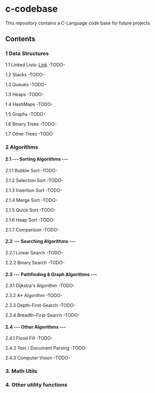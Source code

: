 # c-codebase

This repository contains a C-Language code base for future projects

## Contents

### 1 Data Structures  
1.1 Linked Lists:
[Link](/data-structures/linked-list)
-TODO-

1.2 Stacks
-TODO-

1.3 Queues
-TODO-

1.3 Heaps
-TODO-

1.4 HashMaps
-TODO-

1.5 Graphs
-TODO-

1.6 Binary Trees
-TODO-

1.7 Other Trees
-TODO



### 2 Algorithms  

#### 2.1 --- Sorting Algorithms --- 

2.1.1 Bubble Sort -TODO-  

2.1.2 Selection Sort -TODO-  

2.1.3 Insertion Sort -TODO-  

2.1.4 Merge Sort -TODO-  

2.1.5 Quick Sort -TODO-  

2.1.6 Heap Sort  -TODO-  

2.1.7 Comparison -TODO-  

#### 2.2 --- Searching Algorithms ---  

2.2.1 Linear Search  -TODO-  

2.2.2 Binary Search  -TODO-  

#### 2.3 --- Pathfinding & Graph Algorithms ---  

2.3.1 Dijkstra's Algorithm -TODO-  

2.3.2 A* Algorithm -TODO-  

2.3.3 Depth-First-Search -TODO-  

2.3.4 Breadth-First-Search -TODO-  

#### 2.4 --- Other Algorithms ---  

2.4.1 Flood Fill -TODO-  

2.4.2 Text / Document Parsing -TODO-  

2.4.3 Computer Vision -TODO-

### 3. Math Utils

### 4. Other utility functions
